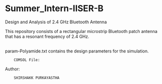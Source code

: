 # Summer_Intern-IISER-B
Design and Analysis of 2.4 GHz Bluetooth Antenna

This repository consists of a rectangular microstrip Bluetooth patch antenna that has a resonant frequency of 2.4 GHz.</br></br>



param-Polyamide.txt contains the design parameters for the simulation.
            



        COMSOL File:  
        
  Author:
        
        SHIRSHAKK PURKAYASTHA

